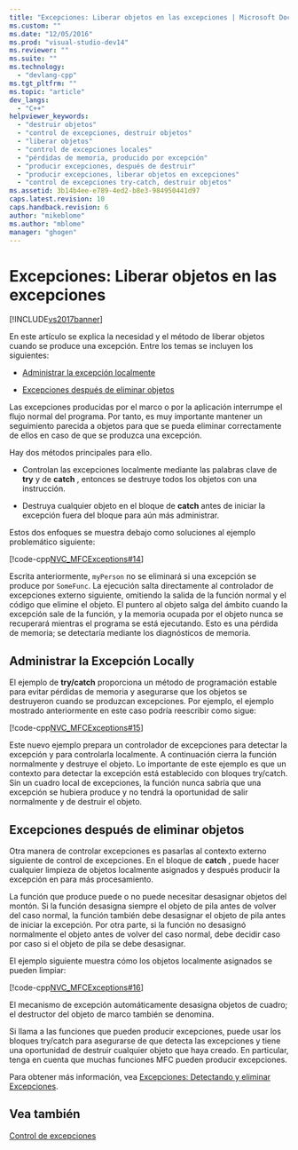 ```yaml
---
title: "Excepciones: Liberar objetos en las excepciones | Microsoft Docs"
ms.custom: ""
ms.date: "12/05/2016"
ms.prod: "visual-studio-dev14"
ms.reviewer: ""
ms.suite: ""
ms.technology: 
  - "devlang-cpp"
ms.tgt_pltfrm: ""
ms.topic: "article"
dev_langs: 
  - "C++"
helpviewer_keywords: 
  - "destruir objetos"
  - "control de excepciones, destruir objetos"
  - "liberar objetos"
  - "control de excepciones locales"
  - "pérdidas de memoria, producido por excepción"
  - "producir excepciones, después de destruir"
  - "producir excepciones, liberar objetos en excepciones"
  - "control de excepciones try-catch, destruir objetos"
ms.assetid: 3b14b4ee-e789-4ed2-b8e3-984950441d97
caps.latest.revision: 10
caps.handback.revision: 6
author: "mikeblome"
ms.author: "mblome"
manager: "ghogen"
---
```

# Excepciones: Liberar objetos en las excepciones
[!INCLUDE[vs2017banner](../assembler/inline/includes/vs2017banner.md)]

En este artículo se explica la necesidad y el método de liberar objetos cuando se produce una excepción.  Entre los temas se incluyen los siguientes:  
  
-   [Administrar la excepción localmente](#_core_handling_the_exception_locally)  
  
-   [Excepciones después de eliminar objetos](#_core_throwing_exceptions_after_destroying_objects)  
  
 Las excepciones producidas por el marco o por la aplicación interrumpe el flujo normal del programa.  Por tanto, es muy importante mantener un seguimiento parecida a objetos para que se pueda eliminar correctamente de ellos en caso de que se produzca una excepción.  
  
 Hay dos métodos principales para ello.  
  
-   Controlan las excepciones localmente mediante las palabras clave de **try** y de **catch** , entonces se destruye todos los objetos con una instrucción.  
  
-   Destruya cualquier objeto en el bloque de **catch** antes de iniciar la excepción fuera del bloque para aún más administrar.  
  
 Estos dos enfoques se muestra debajo como soluciones al ejemplo problemático siguiente:  
  
 [!code-cpp[NVC_MFCExceptions#14](../mfc/codesnippet/CPP/exceptions-freeing-objects-in-exceptions_1.cpp)]  
  
 Escrita anteriormente, `myPerson` no se eliminará si una excepción se produce por `SomeFunc`.  La ejecución salta directamente al controlador de excepciones externo siguiente, omitiendo la salida de la función normal y el código que elimine el objeto.  El puntero al objeto salga del ámbito cuando la excepción sale de la función, y la memoria ocupada por el objeto nunca se recuperará mientras el programa se está ejecutando.  Esto es una pérdida de memoria; se detectaría mediante los diagnósticos de memoria.  
  
##  <a name="_core_handling_the_exception_locally"></a> Administrar la Excepción Locally  
 El ejemplo de **try\/catch** proporciona un método de programación estable para evitar pérdidas de memoria y asegurarse que los objetos se destruyeron cuando se produzcan excepciones.  Por ejemplo, el ejemplo mostrado anteriormente en este caso podría reescribir como sigue:  
  
 [!code-cpp[NVC_MFCExceptions#15](../mfc/codesnippet/CPP/exceptions-freeing-objects-in-exceptions_2.cpp)]  
  
 Este nuevo ejemplo prepara un controlador de excepciones para detectar la excepción y para controlarla localmente.  A continuación cierra la función normalmente y destruye el objeto.  Lo importante de este ejemplo es que un contexto para detectar la excepción está establecido con bloques try\/catch.  Sin un cuadro local de excepciones, la función nunca sabría que una excepción se hubiera produce y no tendrá la oportunidad de salir normalmente y de destruir el objeto.  
  
##  <a name="_core_throwing_exceptions_after_destroying_objects"></a> Excepciones después de eliminar objetos  
 Otra manera de controlar excepciones es pasarlas al contexto externo siguiente de control de excepciones.  En el bloque de **catch** , puede hacer cualquier limpieza de objetos localmente asignados y después producir la excepción en para más procesamiento.  
  
 La función que produce puede o no puede necesitar desasignar objetos del montón.  Si la función desasigna siempre el objeto de pila antes de volver del caso normal, la función también debe desasignar el objeto de pila antes de iniciar la excepción.  Por otra parte, si la función no desasignó normalmente el objeto antes de volver del caso normal, debe decidir caso por caso si el objeto de pila se debe desasignar.  
  
 El ejemplo siguiente muestra cómo los objetos localmente asignados se pueden limpiar:  
  
 [!code-cpp[NVC_MFCExceptions#16](../mfc/codesnippet/CPP/exceptions-freeing-objects-in-exceptions_3.cpp)]  
  
 El mecanismo de excepción automáticamente desasigna objetos de cuadro; el destructor del objeto de marco también se denomina.  
  
 Si llama a las funciones que pueden producir excepciones, puede usar los bloques try\/catch para asegurarse de que detecta las excepciones y tiene una oportunidad de destruir cualquier objeto que haya creado.  En particular, tenga en cuenta que muchas funciones MFC pueden producir excepciones.  
  
 Para obtener más información, vea [Excepciones: Detectando y eliminar Excepciones](../mfc/exceptions-catching-and-deleting-exceptions.md).  
  
## Vea también  
 [Control de excepciones](../mfc/exception-handling-in-mfc.md)
